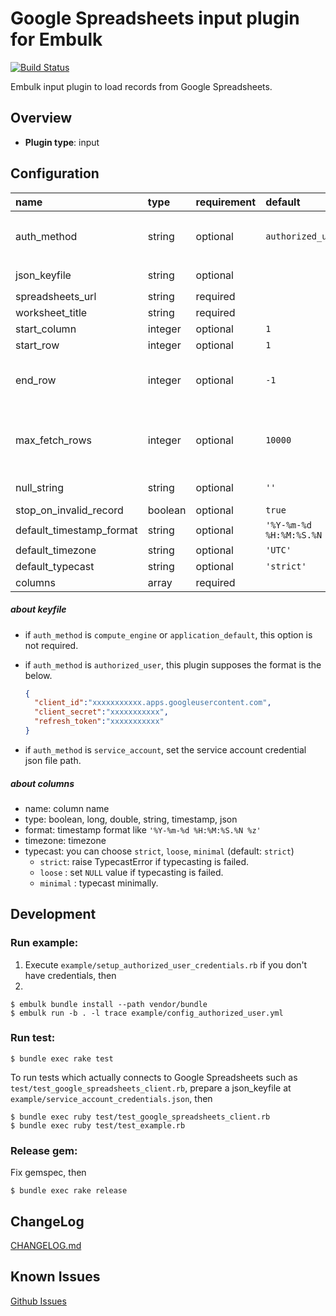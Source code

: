 # Google Spreadsheets input plugin for Embulk

[![Build Status](https://secure.travis-ci.org/medjed/embulk-input-google_spreadsheets.png?branch=master)](http://travis-ci.org/medjed/embulk-input-google_spreadsheets)

Embulk input plugin to load records from Google Spreadsheets.

## Overview

* **Plugin type**: input

## Configuration

| name                | type        | requirement | default         | description            |
|:--------------------|:------------|:------------|:----------------|:-----------------------|
| auth_method        | string      | optional    | `authorized_user`      | `service_account`, `authorized_user`, `compute_engine`, or `application_default` |
| json_keyfile       | string      | optional    |                 | keyfile path or `content` |
| spreadsheets_url    | string      | required    |                 |  |
| worksheet_title    | string      | required    |                 | worksheet title |
| start_column       | integer     | optional    | `1`             |  |
| start_row          | integer     | optional    | `1`             |  |
| end_row            | integer     | optional    | `-1`            | `-1` means loading records until an empty record appears. |
| max_fetch_rows     | integer     | optional    | `10000`        |  Load data from a worksheet for each numerical value specified by this option. |
| null_string        | string      | optional    | `''`            |  Replace this value to `NULL` |
| stop_on_invalid_record | boolean | optional    | `true`          |  |
| default_timestamp_format | string | optional | `'%Y-%m-%d %H:%M:%S.%N %z'` | |
| default_timezone | string | optional | `'UTC'` | |
| default_typecast | string | optional | `'strict'` | |
|  columns            | array       | required    |                 |  |

##### about keyfile
* if `auth_method` is `compute_engine` or `application_default`, this option is not required.
* if `auth_method` is `authorized_user`, this plugin supposes the format is the below.
  
  ```json
  {
    "client_id":"xxxxxxxxxxx.apps.googleusercontent.com",
    "client_secret":"xxxxxxxxxxx",
    "refresh_token":"xxxxxxxxxxx"
  }
  ```
* if `auth_method` is `service_account`, set the service account credential json file path.

##### about columns
* name: column name
* type: boolean, long, double, string, timestamp, json
* format: timestamp format like `'%Y-%m-%d %H:%M:%S.%N %z'`
* timezone: timezone
* typecast: you can choose `strict`, `loose`, `minimal` (default: `strict`)
  * `strict`: raise TypecastError if typecasting is failed.
  * `loose` : set `NULL` value if typecasting is failed.
  * `minimal`  : typecast minimally.


## Development

### Run example:

1. Execute `example/setup_authorized_user_credentials.rb` if you don't have credentials, then
2. 

```
$ embulk bundle install --path vendor/bundle
$ embulk run -b . -l trace example/config_authorized_user.yml
```

### Run test:

```
$ bundle exec rake test
```

To run tests which actually connects to Google Spreadsheets such as `test/test_google_spreadsheets_client.rb`,
prepare a json\_keyfile at `example/service_account_credentials.json`, then

```
$ bundle exec ruby test/test_google_spreadsheets_client.rb
$ bundle exec ruby test/test_example.rb
```

### Release gem:

Fix gemspec, then

```
$ bundle exec rake release
```

## ChangeLog

[CHANGELOG.md](CHANGELOG.md)

## Known Issues

[Github Issues](https://github.com/medjed/embulk-input-google_spreadsheets/issues)
